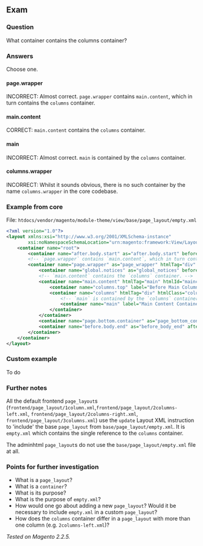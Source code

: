 ## Exam

### Question
What container contains the columns container?

### Answers

Choose one.

#### page.wrapper

INCORRECT: Almost correct. `page.wrapper` contains `main.content`, which in turn contains the `columns` container.

#### main.content

CORRECT: `main.content` contains the `columns` container.

#### main

INCORRECT: Almost correct. `main` is contained by the `columns` container.

#### columns.wrapper

INCORRECT: Whilst it sounds obvious, there is no such container by the name `columns.wrapper` in the core codebase.

### Example from core

File: `htdocs/vendor/magento/module-theme/view/base/page_layout/empty.xml`
```xml
<?xml version="1.0"?>
<layout xmlns:xsi="http://www.w3.org/2001/XMLSchema-instance" 
        xsi:noNamespaceSchemaLocation="urn:magento:framework:View/Layout/etc/page_layout.xsd">
    <container name="root">
        <container name="after.body.start" as="after.body.start" before="-" label="Page Top"/>
        <!-- `page.wrapper` contains `main.content`, which in turn contains the `columns` container. -->
        <container name="page.wrapper" as="page_wrapper" htmlTag="div" htmlClass="page-wrapper">
            <container name="global.notices" as="global_notices" before="-"/>
            <!-- `main.content` contains the `columns` container. -->
            <container name="main.content" htmlTag="main" htmlId="maincontent" htmlClass="page-main">
                <container name="columns.top" label="Before Main Columns"/>
                <container name="columns" htmlTag="div" htmlClass="columns">
                    <!-- `main` is contained by the `columns` container. -->
                    <container name="main" label="Main Content Container" htmlTag="div" htmlClass="column main"/>
                </container>
            </container>
            <container name="page.bottom.container" as="page_bottom_container" label="Before Page Footer Container" after="main.content" htmlTag="div" htmlClass="page-bottom"/>
            <container name="before.body.end" as="before_body_end" after="-" label="Page Bottom"/>
        </container>
    </container>
</layout>
```

### Custom example

To do

### Further notes

All the default frontend `page_layout`s (`frontend/page_layout/1column.xml`,`frontend/page_layout/2columns-left.xml`, `frontend/page_layout/2columns-right.xml`, `frontend/page_layout/3columns.xml`) use the `update` Layout XML instruction to 'include' the base `page_layout` from `base/page_layout/empty.xml`. It is `empty.xml` which contains the single reference to the `columns` container.

The adminhtml `page_layout`s do not use the `base/page_layout/empty.xml` file at all.

### Points for further investigation

- What is a `page_layout`?
- What is a `container`?
- What is its purpose?
- What is the purpose of `empty.xml`?
- How would one go about adding a new `page_layout`? Would it be necessary to include `empty.xml` in a custom `page_layout`?
- How does the `columns` container differ in a `page_layout` with more than one column (e.g. `2columns-left.xml`)?

_Tested on Magento 2.2.5._
